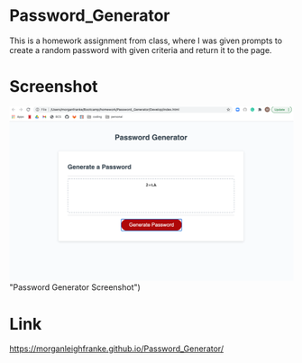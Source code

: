 # Password_Generator
This is a homework assignment from class, where I was given prompts to create a random password with given criteria and return it to the page.

# Screenshot
![Alt text](assets/screenshot.png?raw=true) "Password Generator Screenshot")

# Link
https://morganleighfranke.github.io/Password_Generator/